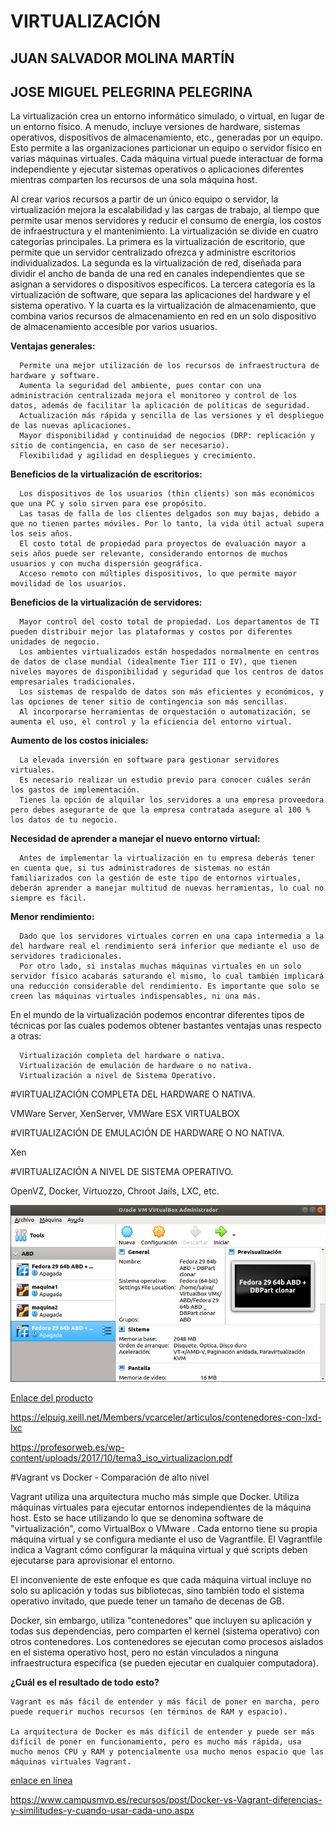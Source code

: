# VIRTUALIZACIÓN
## JUAN SALVADOR MOLINA MARTÍN
## JOSE MIGUEL PELEGRINA PELEGRINA



La virtualización crea un entorno informático simulado, o virtual, en lugar de un entorno físico. A menudo, incluye versiones de hardware, sistemas operativos, dispositivos de almacenamiento, etc., generadas por un equipo. Esto permite a las organizaciones particionar un equipo o servidor físico en varias máquinas virtuales. Cada máquina virtual puede interactuar de forma independiente y ejecutar sistemas operativos o aplicaciones diferentes mientras comparten los recursos de una sola máquina host.

Al crear varios recursos a partir de un único equipo o servidor, la virtualización mejora la escalabilidad y las cargas de trabajo, al tiempo que permite usar menos servidores y reducir el consumo de energía, los costos de infraestructura y el mantenimiento. La virtualización se divide en cuatro categorías principales. La primera es la virtualización de escritorio, que permite que un servidor centralizado ofrezca y administre escritorios individualizados. La segunda es la virtualización de red, diseñada para dividir el ancho de banda de una red en canales independientes que se asignan a servidores o dispositivos específicos. La tercera categoría es la virtualización de software, que separa las aplicaciones del hardware y el sistema operativo. Y la cuarta es la virtualización de almacenamiento, que combina varios recursos de almacenamiento en red en un solo dispositivo de almacenamiento accesible por varios usuarios.

**Ventajas generales:**

      Permite una mejor utilización de los recursos de infraestructura de hardware y software.
      Aumenta la seguridad del ambiente, pues contar con una administración centralizada mejora el monitoreo y control de los datos, además de facilitar la aplicación de políticas de seguridad.
      Actualización más rápida y sencilla de las versiones y el despliegue de las nuevas aplicaciones.
      Mayor disponibilidad y continuidad de negocios (DRP: replicación y sitio de contingencia, en caso de ser necesario).
      Flexibilidad y agilidad en despliegues y crecimiento.

**Beneficios de la virtualización de escritorios:**

      Los dispositivos de los usuarios (thin clients) son más económicos que una PC y solo sirven para ese propósito.
      Las tasas de falla de los clientes delgados son muy bajas, debido a que no tienen partes móviles. Por lo tanto, la vida útil actual supera los seis años.
      El costo total de propiedad para proyectos de evaluación mayor a seis años puede ser relevante, considerando entornos de muchos usuarios y con mucha dispersión geográfica.
      Acceso remoto con múltiples dispositivos, lo que permite mayor movilidad de los usuarios.

**Beneficios de la virtualización de servidores:**

      Mayor control del costo total de propiedad. Los departamentos de TI pueden distribuir mejor las plataformas y costos por diferentes unidades de negocio.
      Los ambientes virtualizados están hospedados normalmente en centros de datos de clase mundial (idealmente Tier III o IV), que tienen niveles mayores de disponibilidad y seguridad que los centros de datos empresariales tradicionales.
      Los sistemas de respaldo de datos son más eficientes y económicos, y las opciones de tener sitio de contingencia son más sencillas.
      Al incorporarse herramientas de orquestación o automatización, se aumenta el uso, el control y la eficiencia del entorno virtual.

**Aumento de los costos iniciales:**

      La elevada inversión en software para gestionar servidores virtuales.
      Es necesario realizar un estudio previo para conocer cuáles serán los gastos de implementación.
      Tienes la opción de alquilar los servidores a una empresa proveedora pero debes asegurarte de que la empresa contratada asegure al 100 % los datos de tu negocio.

**Necesidad de aprender a manejar el nuevo entorno virtual:**

      Antes de implementar la virtualización en tu empresa deberás tener en cuenta que, si tus administradores de sistemas no están familiarizados con la gestión de este tipo de entornos virtuales, deberán aprender a manejar multitud de nuevas herramientas, lo cual no siempre es fácil.

**Menor rendimiento:**

      Dado que los servidores virtuales corren en una capa intermedia a la del hardware real el rendimiento será inferior que mediante el uso de servidores tradicionales.
      Por otro lado, si instalas muchas máquinas virtuales en un solo servidor físico acabarás saturando el mismo, lo cual también implicará una reducción considerable del rendimiento. Es importante que solo se creen las máquinas virtuales indispensables, ni una más.

En el mundo de la virtualización podemos encontrar diferentes tipos de técnicas por las cuales podemos obtener bastantes ventajas unas respecto a otras:

      Virtualización completa del hardware o nativa.
      Virtualización de emulación de hardware o no nativa.
      Virtualización a nivel de Sistema Operativo.



#VIRTUALIZACIÓN COMPLETA DEL HARDWARE O NATIVA.

VMWare Server, XenServer, VMWare ESX
VIRTUALBOX


#VIRTUALIZACIÓN DE EMULACIÓN DE HARDWARE O NO NATIVA.

Xen

#VIRTUALIZACIÓN A NIVEL DE SISTEMA OPERATIVO.

OpenVZ, Docker, Virtuozzo, Chroot Jails, LXC, etc.



![img](https://github.com/salva12345678/SWAP/blob/master/practica1/Foto_1.png)


[Enlace del producto](https://www.pccomponentes.com/msi-mpg-z390-gaming-plus)


https://elpuig.xeill.net/Members/vcarceler/articulos/contenedores-con-lxd-lxc

https://profesorweb.es/wp-content/uploads/2017/10/tema3_iso_virtualizacion.pdf

#Vagrant vs Docker - Comparación de alto nivel

Vagrant utiliza una arquitectura mucho más simple que Docker. Utiliza máquinas virtuales para ejecutar entornos independientes de la máquina host. Esto se hace utilizando lo que se denomina software de "virtualización", como VirtualBox o VMware . Cada entorno tiene su propia máquina virtual y se configura mediante el uso de Vagrantfile. El Vagrantfile indica a Vagrant cómo configurar la máquina virtual y qué scripts deben ejecutarse para aprovisionar el entorno.

El inconveniente de este enfoque es que cada máquina virtual incluye no solo su aplicación y todas sus bibliotecas, sino también todo el sistema operativo invitado, que puede tener un tamaño de decenas de GB.

Docker, sin embargo, utiliza "contenedores" que incluyen su aplicación y todas sus dependencias, pero comparten el kernel (sistema operativo) con otros contenedores. Los contenedores se ejecutan como procesos aislados en el sistema operativo host, pero no están vinculados a ninguna infraestructura específica (se pueden ejecutar en cualquier computadora).

**¿Cuál es el resultado de todo esto?**

	Vagrant es más fácil de entender y más fácil de poner en marcha, pero puede requerir muchos recursos (en términos de RAM y espacio).

	La arquitectura de Docker es más difícil de entender y puede ser más difícil de poner en funcionamiento, pero es mucho más rápida, usa mucho menos CPU y RAM y potencialmente usa mucho menos espacio que las máquinas virtuales Vagrant.

[enlace en línea](https://deliciousbrains.com/vagrant-docker-wordpress-development/)

https://www.campusmvp.es/recursos/post/Docker-vs-Vagrant-diferencias-y-similitudes-y-cuando-usar-cada-uno.aspx
